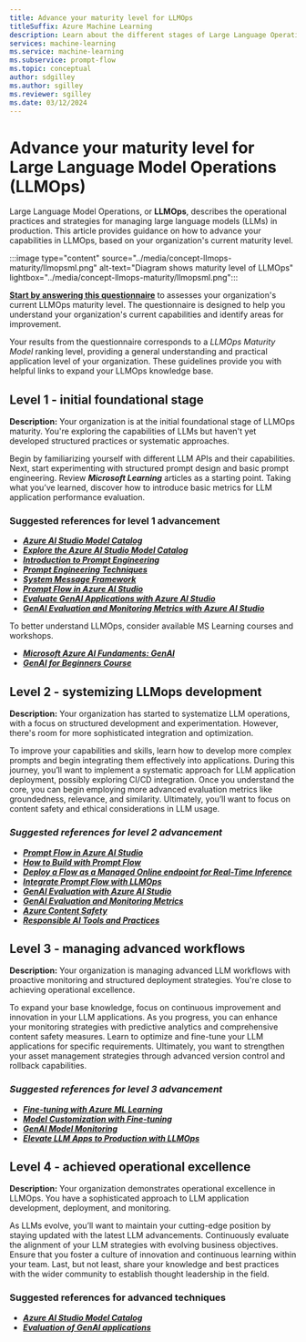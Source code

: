 ```yaml
---
title: Advance your maturity level for LLMOps
titleSuffix: Azure Machine Learning
description: Learn about the different stages of Large Language Operations (LLMOps) and how to advance your organization's capabilities.
services: machine-learning
ms.service: machine-learning
ms.subservice: prompt-flow
ms.topic: conceptual
author: sdgilley
ms.author: sgilley
ms.reviewer: sgilley
ms.date: 03/12/2024
---
```


# Advance your maturity level for Large Language Model Operations (LLMOps)

Large Language Model Operations, or **LLMOps**, describes the operational practices and strategies for managing large language models (LLMs) in production. This article  provides guidance on how to advance your capabilities in LLMOps, based on your organization's current maturity level.

:::image type="content" source="../media/concept-llmops-maturity/llmopsml.png" alt-text="Diagram shows maturity level of LLMOps" lightbox="../media/concept-llmops-maturity/llmopsml.png":::

[**Start by answering this questionnaire**]() to assesses your organization's current LLMOps maturity level. The questionnaire is designed to help you understand your organization's current capabilities and identify areas for improvement.

Your results from the questionnaire corresponds to a *LLMOps Maturity Model* ranking level, providing a general understanding and practical application level of your organization. These guidelines provide you with helpful links to expand your LLMOps knowledge base.  

## <a name="level1"></a>Level 1 - initial foundational stage

**Description:** Your organization is at the initial foundational stage of LLMOps maturity. You're exploring the capabilities of LLMs but haven't yet developed structured practices or systematic approaches.

Begin by familiarizing yourself with different LLM APIs and their capabilities. Next, start experimenting with structured prompt design and basic prompt engineering. Review ***Microsoft Learning*** articles as a starting point. Taking what you’ve learned, discover how to introduce basic metrics for LLM application performance evaluation.

### Suggested references for level 1 advancement

- [***Azure AI Studio Model Catalog***](/azure/ai-studio/how-to/model-catalog)
- [***Explore the Azure AI Studio Model Catalog***](https://www.youtube.com/watch?v=GS5ZIiNqcEY)
- [***Introduction to Prompt Engineering***](/azure/ai-services/openai/concepts/prompt-engineering)
- [***Prompt Engineering Techniques***](/azure/ai-services/openai/concepts/advanced-prompt-engineering?pivots=programming-language-chat-completions)
- [***System Message Framework***](/azure/ai-services/openai/concepts/system-message)
- [***Prompt Flow in Azure AI Studio***](/azure/ai-studio/how-to/prompt-flow)
- [***Evaluate GenAI Applications with Azure AI Studio***](/azure/ai-studio/concepts/evaluation-approach-gen-ai)
- [***GenAI Evaluation and Monitoring Metrics with Azure AI Studio***](/azure/ai-studio/concepts/evaluation-metrics-built-in)

To better understand LLMOps, consider available MS Learning courses and workshops.
- [***Microsoft Azure AI Fundaments: GenAI***](/training/paths/introduction-generative-ai/)
- [***GenAI for Beginners Course***](https://techcommunity.microsoft.com/t5/educator-developer-blog/generative-ai-for-beginners-a-12-lesson-course/ba-p/3968583)

## <a name="level2"> Level 2 - systemizing LLMops development

**Description:** Your organization has started to systematize LLM operations, with a focus on structured development and experimentation. However, there's room for more sophisticated integration and optimization.

To improve your capabilities and skills, learn how to develop more complex prompts and begin integrating them effectively into applications. During this journey, you’ll want to implement a systematic approach for LLM application deployment, possibly exploring CI/CD integration. Once you understand the core, you can begin employing more advanced evaluation metrics like groundedness, relevance, and similarity. Ultimately, you’ll want to focus on content safety and ethical considerations in LLM usage.

### ***Suggested references for level 2 advancement***

- [***Prompt Flow in Azure AI Studio***](/azure/ai-studio/how-to/prompt-flow)
- [***How to Build with Prompt Flow***](/azure/ai-studio/how-to/flow-develop)
- [***Deploy a Flow as a Managed Online endpoint for Real-Time Inference***](/azure/ai-studio/how-to/flow-deploy?tabs=azure-studio)
- [***Integrate Prompt Flow with LLMOps***](/azure/machine-learning/prompt-flow/how-to-integrate-with-llm-app-devops?tabs=cli)
- [***GenAI Evaluation with Azure AI Studio***]( /azure/ai-studio/concepts/evaluation-approach-gen-ai)
- [***GenAI Evaluation and Monitoring Metrics***](/azure/ai-studio/concepts/evaluation-metrics-built-in)
- [***Azure Content Safety***](/azure/ai-services/content-safety/overview)
- [***Responsible AI Tools and Practices***](https://azure.microsoft.com/blog/infuse-responsible-ai-tools-and-practices-in-your-llmops/#:~:text=Azure%20AI%20offers%20robust%20tools,or%20build%20your%20own%20metrics)

## <a name="level3"> Level 3 - managing advanced workflows

**Description:** Your organization is managing advanced LLM workflows with proactive monitoring and structured deployment strategies. You're close to achieving operational excellence.

To expand your base knowledge, focus on continuous improvement and innovation in your LLM applications. As you progress, you can enhance your monitoring strategies with predictive analytics and comprehensive content safety measures. Learn to optimize and fine-tune your LLM applications for specific requirements. Ultimately, you want to strengthen your asset management strategies through advanced version control and rollback capabilities.

### ***Suggested references for level 3 advancement***

- [***Fine-tuning with Azure ML Learning***](/training/modules/finetune-foundation-model-with-azure-machine-learning/)
- [***Model Customization with Fine-tuning***](/azure/ai-services/openai/how-to/fine-tuning?tabs=turbo%2Cpython&pivots=programming-language-studio)
- [***GenAI Model Monitoring***](/azure/machine-learning/prompt-flow/how-to-monitor-generative-ai-applications)
- [***Elevate LLM Apps to Production with LLMOps***](https://techcommunity.microsoft.com/t5/ai-machine-learning-blog/elevate-your-llm-applications-to-production-via-llmops/ba-p/3979114)

## <a name="level4"> Level 4 - achieved operational excellence

**Description:** Your organization demonstrates operational excellence in LLMOps. You have a sophisticated approach to LLM application development, deployment, and monitoring.

As LLMs evolve, you’ll want to maintain your cutting-edge position by staying updated with the latest LLM advancements. Continuously evaluate the alignment of your LLM strategies with evolving business objectives. Ensure that you foster a culture of innovation and continuous learning within your team. Last, but not least, share your knowledge and best practices with the wider community to establish thought leadership in the field.

### Suggested references for advanced techniques

- [***Azure AI Studio Model Catalog***](https://ai.azure.com/explore/models)
- [***Evaluation of GenAI applications***](/azure/ai-studio/concepts/evaluation-approach-gen-ai)